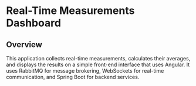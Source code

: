 # Real-Time Measurements Dashboard

## Overview
This application collects real-time measurements, calculates their averages, and displays the results on a simple front-end interface that uses Angular. It uses RabbitMQ for message brokering, WebSockets for real-time communication, and Spring Boot for backend services.